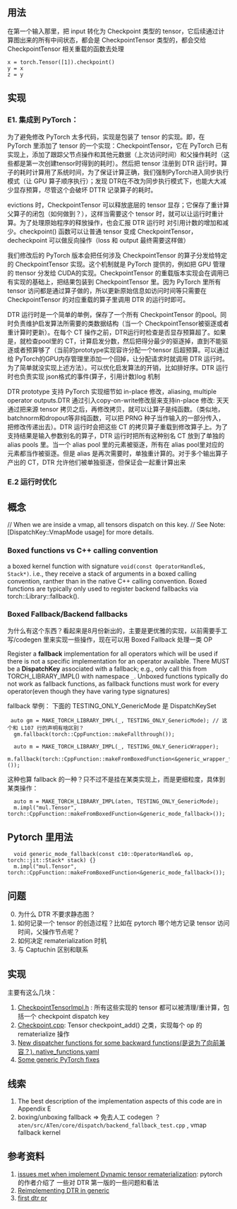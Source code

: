 ## 用法
在第一个输入那里，把 input 转化为 Checkpoint 类型的 tensor，它后续通过计算图出来的所有中间状态，都会是 CheckpointTensor 类型的，都会交给 CheckpointTensor 相关重载的函数去处理

```
x = torch.Tensor([1]).checkpoint()
y = x
z = y
```
## 实现
### E1. 集成到 PyTorch：

为了避免修改 PyTorch 太多代码，实现是包装了 tensor 的实现。即，在 PyTorch 里添加了 tensor 的一个实现：CheckpointTensor，它在 PyTorch 已有实现上，添加了跟踪父节点操作和其他元数据（上次访问时间）和父操作耗时（这些都是第一次创建tensor时得到的耗时）。然后把 tensor 注册到 DTR 运行时。算子的耗时计算用了系统时间，为了保证计算正确，我们强制PyTorch进入同步执行模式（让 GPU 算子顺序执行）；发现 DTR在不改为同步执行模式下，也能大大减少显存预算，尽管这个会破坏 DTTR 记录算子的耗时。

evictions 时，CheckpointTensor 可以释放底层的 tensor 显存；它保存了重计算父算子的闭包（如何做到？），这样当需要这个 tensor 时，就可以让运行时重计算。为了处理原始程序的释放操作，也会汇报 DTR 运行时 对引用计数的增加和减少。checkpoint() 函数可以让普通 tensor 变成 CheckpointTensor，decheckpoint 可以做反向操作（loss 和 output 最终需要这样做）

我们修改后的 PyTorch 版本会把任何涉及 CheckpointTensor 的算子分发给特定的 CheckpointTensor 实现。这个机制就是 PyTorch 提供的，例如把 GPU 管理的 ttensor 分发给 CUDA的实现。CheckpointTensor 的重载版本实现会在调用已有实现的基础上，把结果包装到 CheckpointTensor 里。因为 PyTorch 里所有tensor 访问都是通过算子做的，所以更新原始信息如访问时间等只需要在 CheckpointTensor 的对应重载的算子里调用 DTR 的运行时即可。

DTR 运行时是一个简单的单例，保存了一个所有 CheckpointTensor 的pool。同时负责维护启发算法所需要的类数据结构（当一个 CheckpointTensor被驱逐或者重计算时更新）。在每个 CT 操作之前，DTR运行时检查是否显存预算超了。如果是，就检查pool里的 CT，计算启发分数，然后把得分最少的驱逐掉，直到不能驱逐或者预算够了（当前的prototype实现容许分配一个tensor 后超预算。可以通过给 PyTorch的GPU内存管理里添加一个回掉，让分配请求时就调用 DTR 运行时。为了简单就没实现上述方法）。可以优化启发算法的开销，比如排好序。DTR 运行时也负责实现 json格式的事件(算子，引用计数)log 机制

DTR prototype 支持 PyTorch 实现细节如 in-place 修改，aliasing, multiple operator outputs.DTR 通过引入copy-on-write修改层来支持in-place 修改: 天天通过把来源 tensor 拷贝之后，再修改拷贝，就可以让算子是纯函数。（类似地，batchnorm和dropout等非纯函数，可以把 PRNG 种子当作输入的一部分传入，把修改传递出去）。DTR 运行时会把这些 CT 的拷贝算子重载到修改算子上。为了支持结果是输入参数别名的算子，DTR 运行时把所有这种别名 CT 放到了单独的 alias pools 里。当一个 alias pool 里的元素被驱逐，所有在 alias pool里对应的元素都当作被驱逐。但是 alias 是再次需要时，单独重计算的。对于多个输出算子产出的 CT，DTR 允许他们被单独驱逐，但保证会一起重计算出来

### E.2 运行时优化

## 概念
  // When we are inside a vmap, all tensors dispatch on this key.
  // See Note: [DispatchKey::VmapMode usage] for more details.
  
### Boxed functions vs C++ calling convention
a boxed kernel function with signature `void(const OperatorHandle&, Stack*)`. i.e., they receive a stack of arguments in a boxed calling convention, ranther than in the native C++ calling convention. Boxed functions are typically only used to register backend fallbacks via torch::Library::fallback().

### Boxed Fallback/Backend fallbacks

为什么有这个东西？看起来是8月份新出的，主要是更优雅的实现，以前需要手工写/codegen 里来实现一些操作，现在可以用 Boxed Fallback 处理一类 OP

Register a **fallback** implementation for all operators which will be used if there is not a specific implementation for an operator available. There MUST be a **DispatchKey** associated with a fallback; e.g., only call this from TORCH\_LIBRARY\_IMPL() with namespace `_`. Unboxed functions typically do not work as fallback functions, as fallback functions must work for every operator(even though they have varing type signatures)

fallback 举例： 下面的 TESTING_ONLY_GenericMode 是 DispatchKeySet

```
 auto gm = MAKE_TORCH_LIBRARY_IMPL(_, TESTING_ONLY_GenericMode); // 这个和 L107 行的声明有啥区别？
  gm.fallback(torch::CppFunction::makeFallthrough());
```

```
  auto m = MAKE_TORCH_LIBRARY_IMPL(_, TESTING_ONLY_GenericWrapper);
  m.fallback(torch::CppFunction::makeFromBoxedFunction<&generic_wrapper_fallback>());

```

这种也算 fallback 的一种？只不过不是挂在某类实现上，而是更细粒度，具体到某类操作：
```
  auto m = MAKE_TORCH_LIBRARY_IMPL(aten, TESTING_ONLY_GenericMode);
  m.impl("mul.Tensor", torch::CppFunction::makeFromBoxedFunction<&generic_mode_fallback>());
```
## Pytorch 里用法
```
  void generic_mode_fallback(const c10::OperatorHandle& op, torch::jit::Stack* stack) {}
  m.impl("mul.Tensor", torch::CppFunction::makeFromBoxedFunction<&generic_mode_fallback>());
```

## 问题
0. 为什么 DTR 不要求静态图？
1. 如何记录一个 tensor 的创造过程？比如在 pytorch 哪个地方记录 tensor 访问时间，父操作节点呢？
2. 如何决定 rematerialization 时机
3. 与 Captuchin 区别和联系

## 实现
主要有这么几块：

1. [CheckpointTensorImpl.h](https://github.com/uwsampl/dtr-prototype/blob/eff53cc4804cc7d6246a6e5086861ce2b846f62b/dtr_code/dtr-implementation.patch#L762-L812) : 所有这些实现的 tensor 都可以被清理/重计算，包括一个 checkpoint dispatch key
2. [Checkpoint.cpp](https://github.com/uwsampl/dtr-prototype/blob/eff53cc4804cc7d6246a6e5086861ce2b846f62b/dtr_code/dtr-implementation.patch#L1505): Tensor checkpoint_add() 之类，实现每个 op 的 rematerialize 操作
3. [New dispatcher functions for some backward functions(是说为了向前兼容？). native_functions.yaml](https://github.com/uwsampl/dtr-prototype/blob/eff53cc4804cc7d6246a6e5086861ce2b846f62b/dtr_code/dtr-implementation.patch#L3944)
4. [Some generic PyTorch fixes]()
## 线索

1. The best description of the implementation aspects of this code are in Appendix E
2. boxing/unboxing fallback => 免去人工 codegen ？ `aten/src/ATen/core/dispatch/backend_fallback_test.cpp` , vmap fallback kernel

## 参考资料
1. [issues met when implement Dynamic tensor rematerialization](https://github.com/pytorch/pytorch/issues/62448): pytorch 的作者介绍了 一些对 DTR 第一版的一些问题和看法
2. [Reimplementing DTR in generic](https://github.com/uwsampl/pytorch/pull/62)
3. [first dtr pr](https://github.com/pytorch/pytorch/pull/42056)
